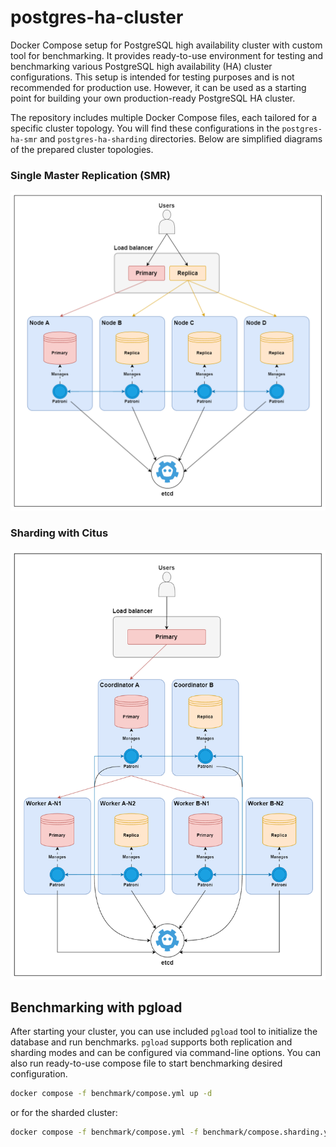 # postgres-ha-cluster

Docker Compose setup for PostgreSQL high availability cluster with custom tool for benchmarking. It provides
ready-to-use environment for testing and benchmarking various PostgreSQL high availability (HA) cluster configurations.
This setup is intended for testing purposes and is not recommended for production use. However, it can be used as a
starting point for building your own production-ready PostgreSQL HA cluster.

The repository includes multiple Docker Compose files, each tailored for a specific cluster topology. You will find
these configurations in the `postgres-ha-smr` and `postgres-ha-sharding` directories. Below are simplified diagrams
of the prepared cluster topologies.

### Single Master Replication (SMR)

![Single Master Replication (SMR)](assets/postgres-ha-smr.png)

### Sharding with Citus

![Sharding with Citus](assets/postgres-ha-sharding.png)

## Benchmarking with pgload

After starting your cluster, you can use included `pgload` tool to initialize the database and run benchmarks. `pgload`
supports both replication and sharding modes and can be configured via command-line options. You can also run
ready-to-use compose file to start benchmarking desired configuration.

```bash
docker compose -f benchmark/compose.yml up -d
```

or for the sharded cluster:

```bash
docker compose -f benchmark/compose.yml -f benchmark/compose.sharding.yml up -d
```
